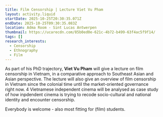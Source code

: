```yaml
---
title: Film Censorship | Lecture Viet Vu Pham
layout: activity.liquid
startDate: 2025-10-25T20:30:35.071Z
endDate: 2025-10-25T09:30:35.083Z
location: Adma Room - Sint Lucas Antwerpen
thumbnail: https://ucarecdn.com/85b0ed0e-621c-4b72-b499-63f4ac5f9f14/
tags: []
research_interests:
  - Censorship
  - Ethnography
  - Film
---
```

<!--StartFragment-->

A﻿s part of his PhD trajectory, **Viet Vu Pham** will give a lecture on film censorship in Vietnam, in a comparative approach to Southeast Asian and Asian perspective. The lecture will also give an overview of film censorship in Vietnam since the colonial time until the market-oriented governance right now. 4 Vietnamese independent cinema will be analysed as case study of how inpdendent cinema is trying to recode socio-cultural and national identity and encounter censorship.  

<!--EndFragment-->

E﻿verybody is welcome - also most fitting for (film) students. 

<!--EndFragment-->